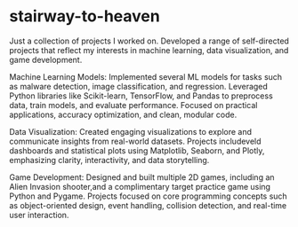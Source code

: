 # stairway-to-heaven
Just a collection of projects I worked on.
Developed a range of self-directed projects that reflect my interests in machine learning, data visualization, and game development.

Machine Learning Models: Implemented several ML models for tasks such as malware detection, image classification, and regression. Leveraged Python libraries like Scikit-learn, TensorFlow, and Pandas to preprocess data, train models, and evaluate performance. Focused on practical applications, accuracy optimization, and clean, modular code.

Data Visualization: Created engaging visualizations to explore and communicate insights from real-world datasets. Projects includeveld dashboards and statistical plots using Matplotlib, Seaborn, and Plotly, emphasizing clarity, interactivity, and data storytelling.

Game Development: Designed and built multiple 2D games, including an Alien Invasion shooter,and a complimentary target practice game using Python and Pygame. Projects focused on core programming concepts such as object-oriented design, event handling, collision detection, and real-time user interaction.

